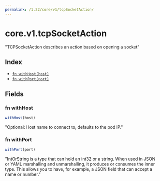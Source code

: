 ```yaml
---
permalink: /1.22/core/v1/tcpSocketAction/
---
```


# core.v1.tcpSocketAction

"TCPSocketAction describes an action based on opening a socket"

## Index

* [`fn withHost(host)`](#fn-withhost)
* [`fn withPort(port)`](#fn-withport)

## Fields

### fn withHost

```ts
withHost(host)
```

"Optional: Host name to connect to, defaults to the pod IP."

### fn withPort

```ts
withPort(port)
```

"IntOrString is a type that can hold an int32 or a string.  When used in JSON or YAML marshalling and unmarshalling, it produces or consumes the inner type.  This allows you to have, for example, a JSON field that can accept a name or number."